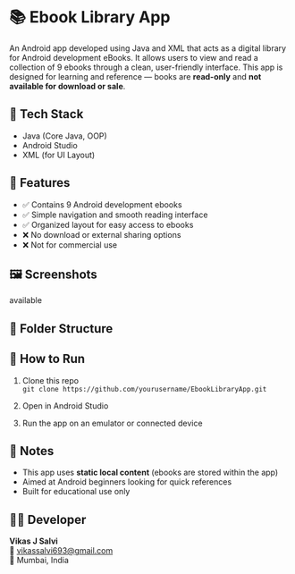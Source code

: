 # 📚 Ebook Library App

An Android app developed using Java and XML that acts as a digital library for Android development eBooks. It allows users to view and read a collection of 9 ebooks through a clean, user-friendly interface. This app is designed for learning and reference — books are **read-only** and **not available for download or sale**.

## 🔧 Tech Stack
- Java (Core Java, OOP)
- Android Studio
- XML (for UI Layout)

## 🎯 Features
- ✅ Contains 9 Android development ebooks
- ✅ Simple navigation and smooth reading interface
- ✅ Organized layout for easy access to ebooks
- ❌ No download or external sharing options
- ❌ Not for commercial use

## 🖼️ Screenshots
available

## 📁 Folder Structure



## 🚀 How to Run
1. Clone this repo  
   `git clone https://github.com/yourusername/EbookLibraryApp.git`

2. Open in Android Studio

3. Run the app on an emulator or connected device

## 📌 Notes
- This app uses **static local content** (ebooks are stored within the app)
- Aimed at Android beginners looking for quick references
- Built for educational use only

## 👨‍💻 Developer
**Vikas J Salvi**  
📧 vikassalvi693@gmail.com  
📍 Mumbai, India

